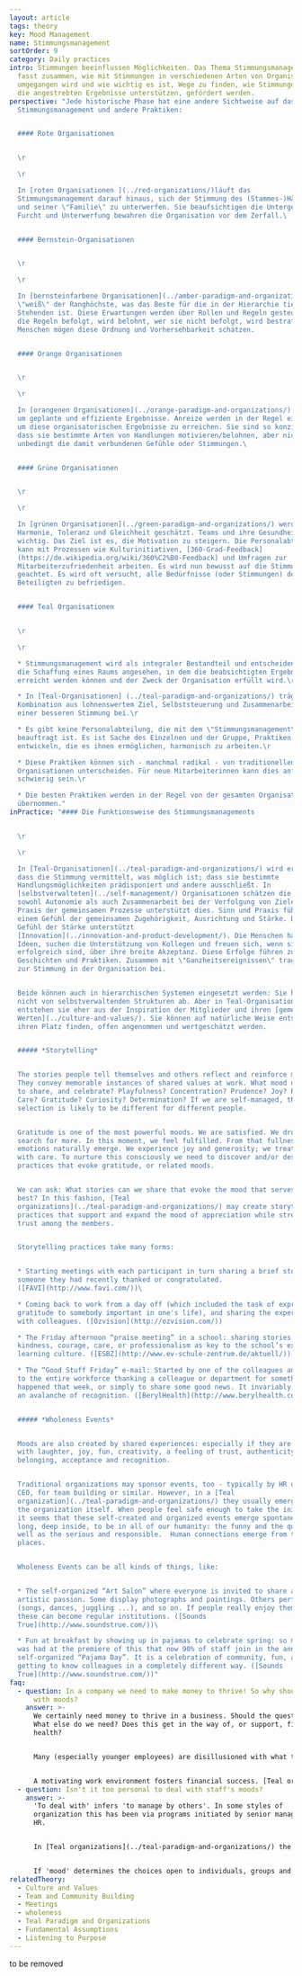 ```yaml
---
layout: article
tags: theory
key: Mood Management
name: Stimmungsmanagement
sortOrder: 9
category: Daily practices
intro: Stimmungen beeinflussen Möglichkeiten. Das Thema Stimmungsmanagement
  fasst zusammen, wie mit Stimmungen in verschiedenen Arten von Organisationen
  umgegangen wird und wie wichtig es ist, Wege zu finden, wie Stimmungen, die
  die angestrebten Ergebnisse unterstützen, gefördert werden.
perspective: "Jede historische Phase hat eine andere Sichtweise auf das
  Stimmungsmanagement und andere Praktiken:


  #### Rote Organisationen


  \r

  \r

  In [roten Organisationen ](../red-organizations/)läuft das
  Stimmungsmanagement darauf hinaus, sich der Stimmung des (Stammes-)Häuptlings
  und seiner \"Familie\" zu unterwerfen. Sie beaufsichtigen die Untergebenen.
  Furcht und Unterwerfung bewahren die Organisation vor dem Zerfall.\ 


  #### Bernstein-Organisationen


  \r

  \r

  In [bernsteinfarbene Organisationen](../amber-paradigm-and-organizations/)
  \"weiß\" der Ranghöchste, was das Beste für die in der Hierarchie tiefer
  Stehenden ist. Diese Erwartungen werden über Rollen und Regeln gesteuert. Wer
  die Regeln befolgt, wird belohnt, wer sie nicht befolgt, wird bestraft. Die
  Menschen mögen diese Ordnung und Vorhersehbarkeit schätzen.


  #### Orange Organisationen


  \r

  \r

  In [orangenen Organisationen](../orange-paradigm-and-organizations/) geht es
  um geplante und effiziente Ergebnisse. Anreize werden in der Regel eingesetzt,
  um diese organisatorischen Ergebnisse zu erreichen. Sie sind so konzipiert,
  dass sie bestimmte Arten von Handlungen motivieren/belohnen, aber nicht
  unbedingt die damit verbundenen Gefühle oder Stimmungen.\ 


  #### Grüne Organisationen


  \r

  \r

  In [grünen Organisationen](../green-paradigm-and-organizations/) werden
  Harmonie, Toleranz und Gleichheit geschätzt. Teams und ihre Gesundheit sind
  wichtig. Das Ziel ist es, die Motivation zu steigern. Die Personalabteilung
  kann mit Prozessen wie Kulturinitiativen, [360-Grad-Feedback]
  (https://de.wikipedia.org/wiki/360%C2%B0-Feedback) und Umfragen zur
  Mitarbeiterzufriedenheit arbeiten. Es wird nun bewusst auf die Stimmung
  geachtet. Es wird oft versucht, alle Bedürfnisse (oder Stimmungen) der
  Beteiligten zu befriedigen.


  #### Teal Organisationen


  \r

  \r

  * Stimmungsmanagement wird als integraler Bestandteil und entscheidend für
  die Schaffung eines Raums angesehen, in dem die beabsichtigten Ergebnisse
  erreicht werden können und der Zweck der Organisation erfüllt wird.\r

  * In [Teal-Organisationen] (../teal-paradigm-and-organizations/) trägt die
  Kombination aus lohnenswertem Ziel, Selbststeuerung und Zusammenarbeit zu
  einer besseren Stimmung bei.\r

  * Es gibt keine Personalabteilung, die mit dem \"Stimmungsmanagement\"
  beauftragt ist. Es ist Sache des Einzelnen und der Gruppe, Praktiken zu
  entwickeln, die es ihnen ermöglichen, harmonisch zu arbeiten.\r

  * Diese Praktiken können sich - manchmal radikal - von traditionellen
  Organisationen unterscheiden. Für neue Mitarbeiterinnen kann dies anfangs
  schwierig sein.\r

  * Die besten Praktiken werden in der Regel von der gesamten Organisation
  übernommen."
inPractice: "#### Die Funktionsweise des Stimmungsmanagements


  \r

  \r

  In [Teal-Organisationen](../teal-paradigm-and-organizations/) wird erkannt,
  dass die Stimmung vermittelt, was möglich ist; dass sie bestimmte
  Handlungsmöglichkeiten prädisponiert und andere ausschließt. In
  [selbstverwalteten](../self-management/) Organisationen schätzen die Menschen
  sowohl Autonomie als auch Zusammenarbeit bei der Verfolgung von Zielen. Die
  Praxis der gemeinsamen Prozesse unterstützt dies. Sinn und Praxis führen zu
  einem Gefühl der gemeinsamen Zugehörigkeit, Ausrichtung und Stärke. Dieses
  Gefühl der Stärke unterstützt
  [Innovation](../innovation-and-product-development/). Die Menschen haben
  Ideen, suchen die Unterstützung von Kollegen und freuen sich, wenn sie
  erfolgreich sind, über ihre breite Akzeptanz. Diese Erfolge führen zu
  Geschichten und Praktiken. Zusammen mit \"Ganzheitsereignissen\" tragen diese
  zur Stimmung in der Organisation bei.


  Beide können auch in hierarchischen Systemen eingesetzt werden: Sie hängen
  nicht von selbstverwaltenden Strukturen ab. Aber in Teal-Organisationen
  entstehen sie eher aus der Inspiration der Mitglieder und ihren [gemeinsamen
  Werten](../culture-and-values/). Sie können auf natürliche Weise entstehen,
  ihren Platz finden, offen angenommen und wertgeschätzt werden.


  ##### *Storytelling*


  The stories people tell themselves and others reflect and reinforce mood.
  They convey memorable instances of shared values at work. What mood do we wish
  to share, and celebrate? Playfulness? Concentration? Prudence? Joy? Pride?
  Care? Gratitude? Curiosity? Determination? If we are self-managed, this
  selection is likely to be different for different people.


  Gratitude is one of the most powerful moods. We are satisfied. We drop our
  search for more. In this moment, we feel fulfilled. From that fullness, other
  emotions naturally emerge. We experience joy and generosity; we treat others
  with care. To nurture this consciously we need to discover and/or design
  practices that evoke gratitude, or related moods.


  We can ask: What stories can we share that evoke the mood that serves us
  best? In this fashion, [Teal
  organizations](../teal-paradigm-and-organizations/) may create storytelling
  practices that support and expand the mood of appreciation while strengthening
  trust among the members.


  Storytelling practices take many forms:


  * Starting meetings with each participant in turn sharing a brief story of
  someone they had recently thanked or congratulated.
  ([FAVI](http://www.favi.com/))\ 

  * Coming back to work from a day off (which included the task of expressing
  gratitude to somebody important in one's life), and sharing the experience
  with colleagues. ([Ozvision](http://ozvision.com/))

  * The Friday afternoon “praise meeting” in a school: sharing stories of
  kindness, courage, care, or professionalism as key to the school’s exceptional
  learning culture. ([ESBZ](http://www.ev-schule-zentrum.de/aktuell/))

  * The “Good Stuff Friday” e-mail: Started by one of the colleagues and sent
  to the entire workforce thanking a colleague or department for something that
  happened that week, or simply to share some good news. It invariably triggers
  an avalanche of recognition. ([BerylHealth](http://www.berylhealth.com/))


  ##### *Wholeness Events*


  Moods are also created by shared experiences: especially if they are filled
  with laughter, joy, fun, creativity, a feeling of trust, authenticity,
  belonging, acceptance and recognition.


  Traditional organizations may sponsor events, too - typically by HR or the
  CEO, for team building or similar. However, in a [Teal
  organization](../teal-paradigm-and-organizations/) they usually emerge out of
  the organization itself. When people feel safe enough to take the initiative,
  it seems that these self-created and organized events emerge spontaneously. We
  long, deep inside, to be in all of our humanity: the funny and the quirky, as
  well as the serious and responsible.  Human connections emerge from these
  places.


  Wholeness Events can be all kinds of things, like:


  * The self-organized “Art Salon” where everyone is invited to share an
  artistic passion. Some display photographs and paintings. Others perform
  (songs, dances, juggling ...), and so on. If people really enjoy themselves,
  these can become regular institutions. ([Sounds
  True](http://www.soundstrue.com/))\ 

  * Fun at breakfast by showing up in pajamas to celebrate spring: so much fun
  was had at the premiere of this that now 90% of staff join in the annual
  self-organized “Pajama Day”. It is a celebration of community, fun, and
  getting to know colleagues in a completely different way. ([Sounds
  True](http://www.soundstrue.com/))"
faq:
  - question: In a company we need to make money to thrive! So why should we bother
      with moods?
    answer: >-
      We certainly need money to thrive in a business. Should the questions be:
      What else do we need? Does this get in the way of, or support, financial
      health? 


      Many (especially younger employees) are disillusioned with what they perceive as an excessive focus on money; especially when it manifests as greed. The result is a widespread disengagement evident in surveys by [Gallup ](http://www.gallup.com/services/169328/q12-employee-engagement.aspx)and others. 


      A motivating work environment fosters financial success. [Teal organizations](../teal-paradigm-and-organizations/) offer this via more autonomy and more community in pursuit of worthwhile purpose. These are clear motivators. They elevate 'mood'; they foster engagement; which in turn can correlate with financial health.
  - question: Isn't it too personal to deal with staff's moods?
    answer: >-
      'To deal with' infers 'to manage by others'. In some styles of
      organization this has been via programs initiated by senior management or
      HR.


      In [Teal organizations](../teal-paradigm-and-organizations/) the practices that support elevated mood are often initiated by members and have optional participation. If staff can 'manage' their own practices, then the risk of being 'too personal' diminishes. It is fair to say, however, that new staff--especially senior ones--can find the move to a mood-sensitive organization difficult. This is a choice to be explored carefully during joining discussions.


      If 'mood' determines the choices open to individuals, groups and organizations, it still ranks as an important consideration.
relatedTheory:
  - Culture and Values
  - Team and Community Building
  - Meetings
  - wholeness
  - Teal Paradigm and Organizations
  - Fundamental Assumptions
  - Listening to Purpose
---
```

to be removed